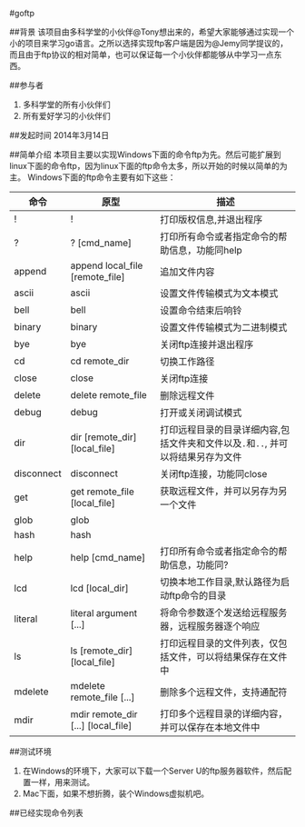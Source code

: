 #goftp

##背景
该项目由多科学堂的小伙伴@Tony想出来的，希望大家能够通过实现一个小的项目来学习go语言。之所以选择实现ftp客户端是因为@Jemy同学提议的，而且由于ftp协议的相对简单，也可以保证每一个小伙伴都能够从中学习一点东西。

##参与者
1. 多科学堂的所有小伙伴们
2. 所有爱好学习的小伙伴们

##发起时间
2014年3月14日

##简单介绍
本项目主要以实现Windows下面的命令ftp为先。然后可能扩展到linux下面的命令ftp，因为linux下面的ftp命令太多，所以开始的时候以简单的为主。
Windows下面的ftp命令主要有如下这些：

|    命令   |             原型                  |描述                                     |
|----------|-----------------------------------|----------------------------------------|
|!         |!                                  |打印版权信息,并退出程序                     |
|?         |? [cmd_name]                       |打印所有命令或者指定命令的帮助信息，功能同help |
|append    |append local_file [remote_file]    |追加文件内容                              |
|ascii     |ascii                              |设置文件传输模式为文本模式                   |
|bell      |bell                               |设置命令结束后响铃                          |
|binary    |binary                             |设置文件传输模式为二进制模式                  |
|bye       |bye                                |关闭ftp连接并退出程序                       |
|cd        |cd remote_dir                      |切换工作路径                               |
|close     |close                              |关闭ftp连接                               |
|delete    |delete remote_file                 |删除远程文件                               |
|debug     |debug                              |打开或关闭调试模式                          |
|dir       |dir [remote_dir][local_file]       |打印远程目录的目录详细内容,包括文件夹和文件以及`.`和`..`, 并可以将结果另存为文件     |
|disconnect|disconnect                         |关闭ftp连接，功能同close                    |
|get       |get remote_file [local_file]       |获取远程文件，并可以另存为另一个文件           |
|glob      |glob                               ||
|hash      |hash                               ||
|help      |help [cmd_name]                    |打印所有命令或者指定命令的帮助信息，功能同?      |
|lcd       |lcd [local_dir]                    |切换本地工作目录,默认路径为启动ftp命令的目录    |
|literal   |literal argument [...]             |将命令参数逐个发送给远程服务器，远程服务器逐个响应|
|ls        |ls [remote_dir][local_file]        |打印远程目录的文件列表，仅包括文件，可以将结果保存在文件中|
|mdelete   |mdelete remote_file [...]          |删除多个远程文件，支持通配符                  |
|mdir      |mdir remote_dir [...] [local_file] |打印多个远程目录的详细内容，并可以保存在本地文件中|





##测试环境
1. 在Windows的环境下，大家可以下载一个Server U的ftp服务器软件，然后配置一样，用来测试。
2. Mac下面，如果不想折腾，装个Windows虚拟机吧。

##已经实现命令列表

